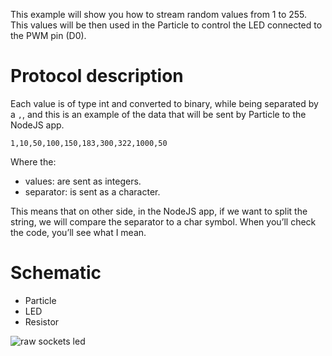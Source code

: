 This example will show you how to stream random values from 1 to 255. This values will be then used in the Particle to control the LED connected to the PWM pin (D0).

# Protocol description

Each value is of type int and converted to binary, while being separated by a `,`, and this is an example of the data that will be sent by Particle to the NodeJS app.

`1,10,50,100,150,183,300,322,1000,50`

Where the:

- values: are sent as integers.
- separator: is sent as a character.

This means that on other side, in the NodeJS app, if we want to split the string, we will compare the separator to a char symbol. When you’ll check the code, you’ll see what I mean.

# Schematic

- Particle
- LED
- Resistor

![raw sockets led](https://raw.githubusercontent.com/davidgatti/IoT-Raw-Sockets-Examples/assets/raw_sockets_led.png)

